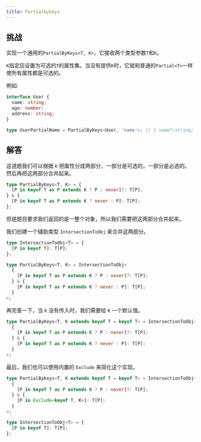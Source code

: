 ```yaml
---
title: Partialbykeys
---
```


## 挑战

实现一个通用的`PartialByKeys<T, K>`，它接收两个类型参数`T`和`K`。

`K`指定应设置为可选的`T`的属性集。当没有提供`K`时，它就和普通的`Partial<T>`一样使所有属性都是可选的。

例如:

```ts
interface User {
  name: string;
  age: number;
  address: string;
}

type UserPartialName = PartialByKeys<User, 'name'>; // { name?:string; age:number; address:string }
```

## 解答

这道题我们可以根据 `K` 把属性分成两部分，一部分是可选的，一部分是必选的。然后再把这两部分合并起来。

```ts
type PartialByKeys<T, K> = {
  [P in keyof T as P extends K ? P : never]?: T[P];
} & {
  [P in keyof T as P extends K ? never : P]: T[P];
};
```

但是题目要求我们返回的是一整个对象，所以我们需要把这两部分合并起来。

我们创建一个辅助类型 `IntersectionToObj` 来合并这两部分。

```ts
type IntersectionToObj<T> = {
  [P in keyof T]: T[P];
};

type PartialByKeys<T, K> = IntersectionToObj<
  {
    [P in keyof T as P extends K ? P : never]?: T[P];
  } & {
    [P in keyof T as P extends K ? never : P]: T[P];
  }
>;
```

再完善一下，当 `K` 没有传入时，我们需要给 `K` 一个默认值。

```ts
type PartialByKeys<T, K extends keyof T = keyof T> = IntersectionToObj<
  {
    [P in keyof T as P extends K ? P : never]?: T[P];
  } & {
    [P in keyof T as P extends K ? never : P]: T[P];
  }
>;
```

最后，我们也可以使用内置的 `Exclude` 来简化这个实现。

```ts
type PartialByKeys<T, K extends keyof T = keyof T> = IntersectionToObj<
  {
    [P in keyof T as P extends K ? P : never]?: T[P];
  } & {
    [P in Exclude<keyof T, K>]: T[P];
  }
>;

type IntersectionToObj<T> = {
  [P in keyof T]: T[P];
};
```
